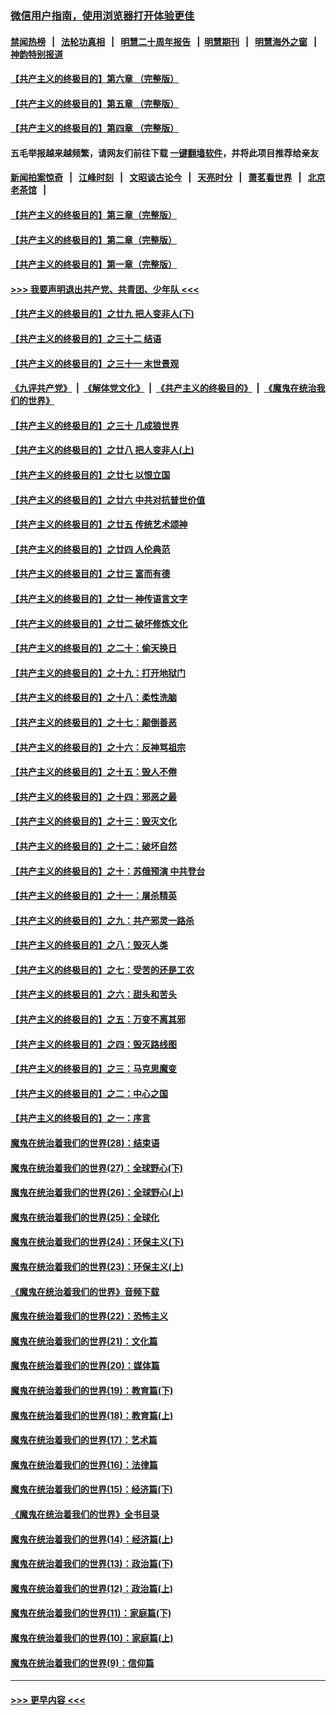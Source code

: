 ### [微信用户指南，使用浏览器打开体验更佳](https://github.com/gfw-breaker/banned-news1/blob/master/indexes/wechat-guide.md?t=0)
#### [禁闻热榜](热点新闻.md?t=0)  &nbsp;&nbsp;|&nbsp;&nbsp; [法轮功真相](https://github.com/gfw-breaker/truth/blob/master/README.md?t=0) &nbsp;&nbsp;|&nbsp;&nbsp; [明慧二十周年报告](https://github.com/gfw-breaker/mh-reports/blob/master/README.md?t=0) &nbsp;&nbsp;|&nbsp;&nbsp;[明慧期刊](https://github.com/gfw-breaker/mh-qikan) &nbsp;&nbsp;|&nbsp;&nbsp; [明慧海外之窗](https://github.com/gfw-breaker/mh-news/blob/master/README.md?t=0) &nbsp;&nbsp;|&nbsp;&nbsp; [神韵特别报道](https://github.com/gfw-breaker/mh-news/blob/master/shenyun.md?t=0)
#### [【共产主义的终极目的】第六章 （完整版）](../pages/nsc422/n11428913.md?t=02171402) 
#### [【共产主义的终极目的】第五章 （完整版）](../pages/nsc422/n11428912.md?t=02171402) 
#### [【共产主义的终极目的】第四章 （完整版）](../pages/nsc422/n11428907.md?t=02171402) 
#### 五毛举报越来越频繁，请网友们前往下载 [一键翻墙软件](https://github.com/gfw-breaker/ssr-accounts)，并将此项目推荐给亲友
#### [新闻拍案惊奇](https://github.com/gfw-breaker/banned-news1/blob/master/pages/link4.md) &nbsp;&nbsp;|&nbsp;&nbsp; [江峰时刻](https://github.com/gfw-breaker/banned-news1/blob/master/pages/link4.md) &nbsp;&nbsp;|&nbsp;&nbsp; [文昭谈古论今](https://github.com/gfw-breaker/banned-news1/blob/master/pages/link4.md) &nbsp;&nbsp;|&nbsp;&nbsp; [天亮时分](https://github.com/gfw-breaker/banned-news1/blob/master/pages/link4.md) &nbsp;&nbsp;|&nbsp;&nbsp; [萧茗看世界](https://github.com/gfw-breaker/banned-news1/blob/master/pages/link4.md) &nbsp;&nbsp;|&nbsp;&nbsp; [北京老茶馆](https://github.com/gfw-breaker/banned-news1/blob/master/pages/link4.md) &nbsp;&nbsp;|&nbsp;&nbsp; 
#### [【共产主义的终极目的】第三章（完整版）](../pages/nsc422/n11428848.md?t=02171402) 
#### [【共产主义的终极目的】第二章（完整版）](../pages/nsc422/n11428831.md?t=02171402) 
#### [【共产主义的终极目的】第一章（完整版）](../pages/nsc422/n11417651.md?t=02171402) 
#### [>>> 我要声明退出共产党、共青团、少年队 <<<](https://github.com/begood0513/goodnews/blob/master/quit/letter.md) 
#### [【共产主义的终极目的】之廿九 把人变非人(下)](../pages/nsc422/n11344140.md?t=02171402) 
#### [【共产主义的终极目的】之三十二 结语](../pages/nsc422/n11360535.md?t=02171402) 
#### [【共产主义的终极目的】之三十一 末世景观](../pages/nsc422/n11351129.md?t=02171402) 
#### [《九评共产党》](https://github.com/begood0513/9ping.md/blob/master/README.md) &nbsp;|&nbsp; [《解体党文化》](../../../../jtdwh.md/blob/master/README.md)  &nbsp;|&nbsp; [《共产主义的终极目的》](../../../../gczydzjmd.md/blob/master/README.md) &nbsp;|&nbsp; [《魔鬼在统治我们的世界》](../../../../mgztzwmdsj.md/blob/master/README.md) 
#### [【共产主义的终极目的】之三十 几成狼世界](../pages/nsc422/n11348280.md?t=02171402) 
#### [【共产主义的终极目的】之廿八 把人变非人(上)](../pages/nsc422/n11340492.md?t=02171402) 
#### [【共产主义的终极目的】之廿七 以恨立国](../pages/nsc422/n11336944.md?t=02171402) 
#### [【共产主义的终极目的】之廿六 中共对抗普世价值](../pages/nsc422/n11324785.md?t=02171402) 
#### [【共产主义的终极目的】之廿五 传统艺术颂神](../pages/nsc422/n11296396.md?t=02171402) 
#### [【共产主义的终极目的】之廿四 人伦典范](../pages/nsc422/n11296397.md?t=02171402) 
#### [【共产主义的终极目的】之廿三 富而有德](../pages/nsc422/n11283598.md?t=02171402) 
#### [【共产主义的终极目的】之廿一 神传语言文字](../pages/nsc422/n11263265.md?t=02171402) 
#### [【共产主义的终极目的】之廿二 破坏修炼文化](../pages/nsc422/n11245728.md?t=02171402) 
#### [【共产主义的终极目的】之二十：偷天换日](../pages/nsc422/n11238846.md?t=02171402) 
#### [【共产主义的终极目的】之十九：打开地狱门](../pages/nsc422/n11206376.md?t=02171402) 
#### [【共产主义的终极目的】之十八：柔性洗脑](../pages/nsc422/n11199994.md?t=02171402) 
#### [【共产主义的终极目的】之十七：颠倒善恶](../pages/nsc422/n11179782.md?t=02171402) 
#### [【共产主义的终极目的】之十六：反神骂祖宗](../pages/nsc422/n11166798.md?t=02171402) 
#### [【共产主义的终极目的】之十五：毁人不倦](../pages/nsc422/n11166792.md?t=02171402) 
#### [【共产主义的终极目的】之十四：邪恶之最](../pages/nsc422/n11150249.md?t=02171402) 
#### [【共产主义的终极目的】之十三：毁灭文化](../pages/nsc422/n11135227.md?t=02171402) 
#### [【共产主义的终极目的】之十二：破坏自然](../pages/nsc422/n11135214.md?t=02171402) 
#### [【共产主义的终极目的】之十：苏俄预演 中共登台](../pages/nsc422/n11118424.md?t=02171402) 
#### [【共产主义的终极目的】之十一：屠杀精英](../pages/nsc422/n11118442.md?t=02171402) 
#### [【共产主义的终极目的】之九：共产邪灵一路杀](../pages/nsc422/n11114139.md?t=02171402) 
#### [【共产主义的终极目的】之八：毁灭人类](../pages/nsc422/n11108503.md?t=02171402) 
#### [【共产主义的终极目的】之七：受苦的还是工农](../pages/nsc422/n11101809.md?t=02171402) 
#### [【共产主义的终极目的】之六：甜头和苦头](../pages/nsc422/n11096971.md?t=02171402) 
#### [【共产主义的终极目的】之五：万变不离其邪](../pages/nsc422/n11091285.md?t=02171402) 
#### [【共产主义的终极目的】之四：毁灭路线图](../pages/nsc422/n11086284.md?t=02171402) 
#### [【共产主义的终极目的】之三：马克思魔变](../pages/nsc422/n11061941.md?t=02171402) 
#### [【共产主义的终极目的】之二：中心之国](../pages/nsc422/n11047728.md?t=02171402) 
#### [【共产主义的终极目的】之一：序言](../pages/nsc422/n11086077.md?t=02171402) 
#### [魔鬼在统治着我们的世界(28)：结束语](../pages/nsc422/n10936246.md?t=02171402) 
#### [魔鬼在统治着我们的世界(27)：全球野心(下)](../pages/nsc422/n10928319.md?t=02171402) 
#### [魔鬼在统治着我们的世界(26)：全球野心(上)](../pages/nsc422/n10900318.md?t=02171402) 
#### [魔鬼在统治着我们的世界(25)：全球化](../pages/nsc422/n10788205.md?t=02171402) 
#### [魔鬼在统治着我们的世界(24)：环保主义(下)](../pages/nsc422/n10695307.md?t=02171402) 
#### [魔鬼在统治着我们的世界(23)：环保主义(上)](../pages/nsc422/n10688613.md?t=02171402) 
#### [《魔鬼在统治着我们的世界》音频下载](../pages/nsc422/n10635553.md?t=02171402) 
#### [魔鬼在统治着我们的世界(22)：恐怖主义](../pages/nsc422/n10614727.md?t=02171402) 
#### [魔鬼在统治着我们的世界(21)：文化篇](../pages/nsc422/n10597706.md?t=02171402) 
#### [魔鬼在统治着我们的世界(20)：媒体篇](../pages/nsc422/n10586579.md?t=02171402) 
#### [魔鬼在统治着我们的世界(19)：教育篇(下)](../pages/nsc422/n10564808.md?t=02171402) 
#### [魔鬼在统治着我们的世界(18)：教育篇(上)](../pages/nsc422/n10526970.md?t=02171402) 
#### [魔鬼在统治着我们的世界(17)：艺术篇](../pages/nsc422/n10499093.md?t=02171402) 
#### [魔鬼在统治着我们的世界(16)：法律篇](../pages/nsc422/n10485969.md?t=02171402) 
#### [魔鬼在统治着我们的世界(15)：经济篇(下)](../pages/nsc422/n10469975.md?t=02171402) 
#### [《魔鬼在统治着我们的世界》全书目录](../pages/nsc422/n10464261.md?t=02171402) 
#### [魔鬼在统治着我们的世界(14)：经济篇(上)](../pages/nsc422/n10457370.md?t=02171402) 
#### [魔鬼在统治着我们的世界(13)：政治篇(下)](../pages/nsc422/n10448270.md?t=02171402) 
#### [魔鬼在统治着我们的世界(12)：政治篇(上)](../pages/nsc422/n10444576.md?t=02171402) 
#### [魔鬼在统治着我们的世界(11)：家庭篇(下)](../pages/nsc422/n10440961.md?t=02171402) 
#### [魔鬼在统治着我们的世界(10)：家庭篇(上)](../pages/nsc422/n10435448.md?t=02171402) 
#### [魔鬼在统治着我们的世界(9)：信仰篇](../pages/nsc422/n10432159.md?t=02171402) 

----
#### [ >>> 更早内容 <<< ](../indexes/nsc422-earlier.md)

